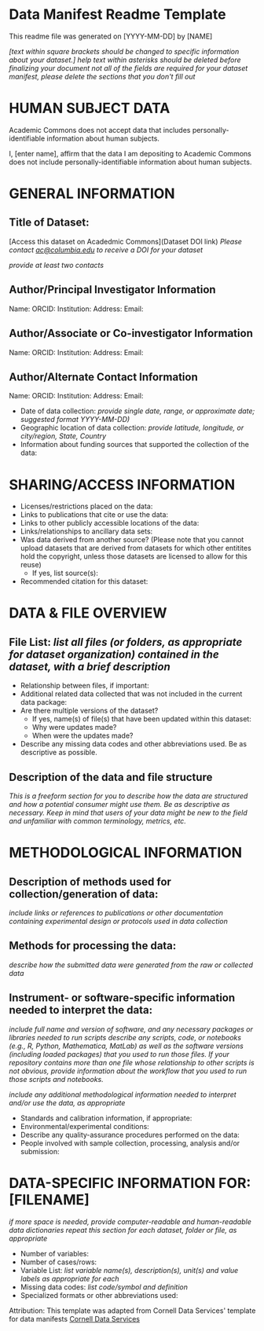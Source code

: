 # Data Manifest Readme Template

This readme file was generated on [YYYY-MM-DD] by [NAME]

*[text within square brackets should be changed to specific information about your dataset.]*
*help text within asterisks should be deleted before finalizing your document*
*not all of the fields are required for your dataset manifest, please delete the sections that you don't fill out* 

# HUMAN SUBJECT DATA
Academic Commons does not accept data that includes personally-identifiable information about human subjects.

I, [enter name], affirm that the data I am depositing to Academic Commons does not include personally-identifiable information about human subjects.


# GENERAL INFORMATION

## Title of Dataset: 
[Access this dataset on Acadedmic Commons](Dataset DOI link) 
*Please contact ac@columbia.edu to receive a DOI for your dataset*

*provide at least two contacts*
## Author/Principal Investigator Information
Name: 
ORCID:
Institution: 
Address: 
Email: 

## Author/Associate or Co-investigator Information
Name: 
ORCID:
Institution: 
Address: 
Email: 

## Author/Alternate Contact Information
Name: 
ORCID:
Institution: 
Address: 
Email: 

* Date of data collection: *provide single date, range, or approximate date; suggested format YYYY-MM-DD)*
* Geographic location of data collection: *provide latitude, longitude, or city/region, State, Country*
* Information about funding sources that supported the collection of the data: 


# SHARING/ACCESS INFORMATION

* Licenses/restrictions placed on the data: 
* Links to publications that cite or use the data: 
* Links to other publicly accessible locations of the data: 
* Links/relationships to ancillary data sets:
* Was data derived from another source? (Please note that you cannot upload datasets that are derived from datasets for which other entitites hold the copyright, unless those datasets are licensed to allow for this reuse)
	* If yes, list source(s): 
* Recommended citation for this dataset: 


# DATA & FILE OVERVIEW

## File List: *list all files (or folders, as appropriate for dataset organization) contained in the dataset, with a brief description*

* Relationship between files, if important: 
* Additional related data collected that was not included in the current data package: 
* Are there multiple versions of the dataset?
	* If yes, name(s) of file(s) that have been updated within this dataset: 
	* Why were updates made? 
	* When were the updates made?
* Describe any missing data codes and other abbreviations used. Be as descriptive as possible.

## Description of the data and file structure

*This is a freeform section for you to describe how the data are structured and how a potential consumer might use them.* 
*Be as descriptive as necessary. Keep in mind that users of your data might be new to the field and unfamiliar with common terminology, metrics, etc.*


# METHODOLOGICAL INFORMATION

## Description of methods used for collection/generation of data: 
*include links or references to publications or other documentation containing experimental design or protocols used in data collection*

## Methods for processing the data: 
*describe how the submitted data were generated from the raw or collected data*

## Instrument- or software-specific information needed to interpret the data: 
*include full name and version of software, and any necessary packages or libraries needed to run scripts*
*describe any scripts, code, or notebooks (e.g., R, Python, Mathematica, MatLab) as well as the software versions (including loaded packages) that you used to run those files.* 
*If your repository contains more than one file whose relationship to other scripts is not obvious, provide information about the workflow that you used to run those scripts and notebooks.*

*include any additional methodological information needed to interpret and/or use the data, as appropriate*
* Standards and calibration information, if appropriate: 
* Environmental/experimental conditions: 
* Describe any quality-assurance procedures performed on the data: 
* People involved with sample collection, processing, analysis and/or submission: 


# DATA-SPECIFIC INFORMATION FOR: [FILENAME]
*if more space is needed, provide computer-readable and human-readable data dictionaries*
*repeat this section for each dataset, folder or file, as appropriate*

* Number of variables: 
* Number of cases/rows: 
* Variable List: *list variable name(s), description(s), unit(s) and value labels as appropriate for each*
* Missing data codes: *list code/symbol and definition*
* Specialized formats or other abbreviations used:

Attribution: This template was adapted from Cornell Data Services' template for data manifests 
[Cornell Data Services](https://ecommons.cornell.edu/items/7dc55694-0131-499b-8df1-fa676c2589e6)
